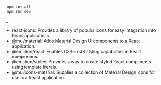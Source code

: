 ```bash

 npm install
 npm run dev

```
...

- react-icons: Provides a library of popular icons for easy integration into React applications.
- @mui/material: Adds Material Design UI components to a React application.
- @emotion/react: Enables CSS-in-JS styling capabilities in React components.
- @emotion/styled: Provides a way to create styled React components using template literals.
- @mui/icons-material: Supplies a collection of Material Design icons for use in a React application.


